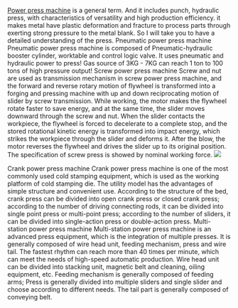 <a href="http://www.kinglanpress.com/products/mechanical-power-press/"/>Power press machine</a> is a general term. And it includes punch, hydraulic press, with characteristics of versatility and high production efficiency. it makes metal have plastic deformation and fracture to process parts through exerting strong pressure to the metal blank. So I will take you to have a detailed understanding of the press.
Pneumatic power press machine
Pneumatic power press machine is composed of Pneumatic-hydraulic booster cylinder, worktable and control logic valve. It uses pneumatic and hydraulic power to press! Gas source of 3KG - 7KG can reach 1 ton to 100 tons of high pressure output!
Screw power press machine
Screw and nut are used as transmission mechanism in screw power press machine, and the forward and reverse rotary motion of flywheel is transformed into a forging and pressing machine with up and down reciprocating motion of slider by screw transmission. While working, the motor makes the flywheel rotate faster to save energy, and at the same time, the slider moves downward through the screw and nut. When the slider contacts the workpiece, the flywheel is forced to decelerate to a complete stop, and the stored rotational kinetic energy is transformed into impact energy, which strikes the workpiece through the slider and deforms it. After the blow, the motor reverses the flywheel and drives the slider up to its original position. The specification of screw press is showed by nominal working force.
<img src="https://cdn-ak.f.st-hatena.com/images/fotolife/k/kinglanmachine/20190605/20190605175622.jpg"/>

Crank power press machine
Crank power press machine is one of the most commonly used cold stamping equipment, which is used as the working platform of cold stamping die. The utility model has the advantages of simple structure and convenient use. According to the structure of the bed, crank press can be divided into open crank press or closed crank press; according to the number of driving connecting rods, it can be divided into single point press or multi-point press; according to the number of sliders, it can be divided into single-action press or double-action press.
Multi-station power press machine
Multi-station power press machine is an advanced press equipment, which is the integration of multiple presses. It is generally composed of wire head unit, feeding mechanism, press and wire tail. The fastest rhythm can reach more than 40 times per minute, which can meet the needs of high-speed automatic production. Wire head unit can be divided into stacking unit, magnetic belt and cleaning, oiling equipment, etc. Feeding mechanism is generally composed of feeding arms; Press is generally divided into multiple sliders and single slider and choose according to different needs. The tail part is generally composed of conveying belt.
